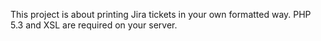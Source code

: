 This project is about printing Jira tickets in your own formatted way. PHP 5.3 and XSL are required on your server.
